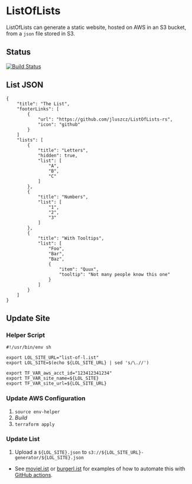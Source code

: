 #  ListOfLists

ListOfLists can generate a static website, hosted on AWS in an S3 bucket, from a `json` file stored in S3.

## Status

[![Build Status](https://app.travis-ci.com/jluszcz/ListOfLists-rs.svg?branch=main)](https://app.travis-ci.com/jluszcz/ListOfLists-rs)

## List JSON

```
{
    "title": "The List",
    "footerLinks": [
        {
            "url": "https://github.com/jluszcz/ListOfLists-rs",
            "icon": "github"
        }
    ]
    "lists": [
        {
            "title": "Letters",
            "hidden": true,
            "list": [
                "A",
                "B",
                "C"
            ]
        },
        {
            "title": "Numbers",
            "list": [
                "1",
                "2",
                "3"
            ]
        },
        {
            "title": "With Tooltips",
            "list": [
                "Foo",
                "Bar",
                "Baz",
                {
                    "item": "Quux",
                    "tooltip": "Not many people know this one"
                }
            ]
        }
    ]
}
```

## Update Site

### Helper Script

```
#!/usr/bin/env sh

export LOL_SITE_URL="list-of-l.ist"
export LOL_SITE=$(echo ${LOL_SITE_URL} | sed 's/\.//')

export TF_VAR_aws_acct_id="123412341234"
export TF_VAR_site_name=${LOL_SITE}
export TF_VAR_site_url=${LOL_SITE_URL}
```

### Update AWS Configuration

1. `source env-helper`
1. _Build_
1. `terraform apply`

### Update List

1. Upload a `${LOL_SITE}.json` to `s3://${LOL_SITE_URL}-generator/${LOL_SITE}.json`
  - See [moviel.ist](https://github.com/jluszcz/MovieList) or [burgerl.ist](https://github.com/jluszcz/BurgerList) for
    examples of how to automate this with [GitHub actions](https://github.com/features/actions).
